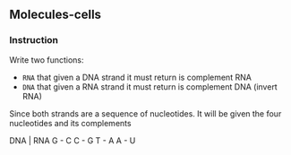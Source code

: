## Molecules-cells

### Instruction

Write two functions:
  - `RNA` that given a DNA strand it must return is complement RNA
  - `DNA` that given a RNA strand it must return is complement DNA (invert RNA)

Since both strands are a sequence of nucleotides. It will be given the four nucleotides and its complements

DNA | RNA
 G  -  C
 C  -  G
 T  -  A
 A  -  U
